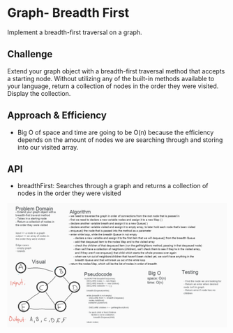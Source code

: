 # Graph- Breadth First
Implement a breadth-first traversal on a graph.

## Challenge
Extend your graph object with a breadth-first traversal method that accepts a starting node. Without utilizing any of the built-in methods available to your language, return a collection of nodes in the order they were visited. Display the collection.

## Approach & Efficiency
* Big O of space and time are going to be O(n) because the efficiency depends on the amount of nodes we are searching through and storing into our visited array.

## API
* breadthFirst: Searches through a graph and returns a collection of nodes in the order they were visited

![bfs](bfs.png)